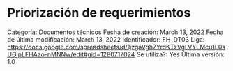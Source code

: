 # Priorización de requerimientos

Categoría: Documentos técnicos
Fecha de creación: March 13, 2022
Fecha de última modificación: March 13, 2022
Identificador: FH_DT03
Liga: https://docs.google.com/spreadsheets/d/1jzgaVgh7YrdKTzVgLVYLMcu1L0sUGlpLFHAao-nMNNw/edit#gid=1280717024
Se utiliza?: Yes
Última versión: 1.0